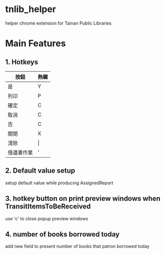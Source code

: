 # tnlib_helper
helper chrome extension for Tainan Public Libraries

# Main Features

## 1. Hotkeys

| 按鈕 	|  熱鍵 	|
|---	|---	|
|  是 	|   Y	|
|  列卬	|   P	|
|  確定 	|   C	|
|   取消	|   C	|
|   否	|   C	|
|關閉| X|
|清除|\\|
|借還書作業|'|

## 2. Default value setup

setup default value while producing AssignedReport

## 3. hotkey button on print preview windows when TransitItemsToBeReceived

use 'c' to close popup preview windows

## 4. number of books borrowed today

add new field to present number of books that patron borrowed today